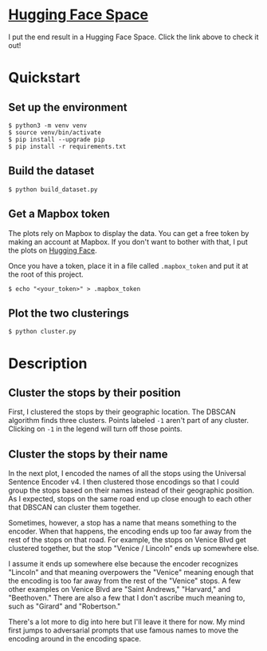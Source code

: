 # [Hugging Face Space](https://huggingface.co/spaces/davidwisdom/la-metro)
I put the end result in a Hugging Face Space. Click the link above to check it out!

# Quickstart

## Set up the environment
```shell
$ python3 -m venv venv
$ source venv/bin/activate
$ pip install --upgrade pip
$ pip install -r requirements.txt
```

## Build the dataset
```shell
$ python build_dataset.py
```
## Get a Mapbox token
The plots rely on Mapbox to display the data.
You can get a free token by making an account at Mapbox.
If you don't want to bother with that, I put the plots on
[Hugging Face](https://huggingface.co/spaces/davidwisdom/la-metro).

Once you have a token, place it in a file called `.mapbox_token` and put it at the root of this project.
```shell
$ echo "<your_token>" > .mapbox_token
```

## Plot the two clusterings
```shell
$ python cluster.py
```

# Description
## Cluster the stops by their position
First, I clustered the
stops by their geographic location.
The DBSCAN algorithm finds three clusters.
Points labeled `-1` aren't part of any cluster.
Clicking on `-1` in the legend will turn off those points.


## Cluster the stops by their name
In the next plot, I encoded the names of all the stops using the Universal Sentence Encoder v4.
I then clustered those encodings so that I could group the stops based on their names
instead of their geographic position.
As I expected, stops on the same road end up close enough to each other that DBSCAN can cluster them together.


Sometimes, however, a stop has a name that means something to the encoder.
When that happens, the encoding ends up too far away from the rest of the stops on that road.
For example, the stops on Venice Blvd get clustered together,
but the stop "Venice / Lincoln" ends up somewhere else.

I assume it ends up somewhere else because the encoder recognizes "Lincoln"
and that meaning overpowers the "Venice" meaning enough that the encoding
is too far away from the rest of the "Venice" stops.
A few other examples on Venice Blvd are "Saint Andrews," "Harvard," and "Beethoven."
There are also a few that I don't ascribe much meaning to, such as "Girard" and "Robertson."


There's a lot more to dig into here but I'll leave it there for now.
My mind first jumps to adversarial prompts that use famous names to move the encoding
around in the encoding space.

